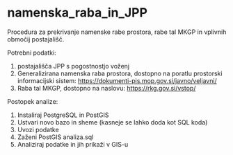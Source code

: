# namenska_raba_in_JPP
Procedura za prekrivanje namenske rabe prostora, rabe tal MKGP in vplivnih območij postajališč.

Potrebni podatki:
 1. postajališča JPP s pogostnostjo voženj
 2. Generalizirana namenska raba prostora, dostopno na poratlu prostorski informacijski sistem: https://dokumenti-pis.mop.gov.si/javno/veljavni/
 3. Raba tal MKGP, dostopno na naslovu: https://rkg.gov.si/vstop/

Postopek analize:
  1. Instaliraj PostgreSQL in PostGIS
  2. Ustvari novo bazo in sheme (kasneje se lahko doda kot SQL koda)
  3. Uvozi podatke
  4. Zaženi PostGIS analiza.sql
  5. Analiziraj podatke in jih prikaži v GIS-u
